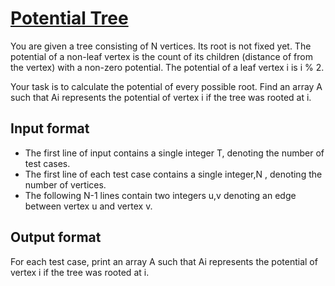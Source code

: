 # [Potential Tree][link]

You are given a tree consisting of N vertices. Its root is not fixed yet. The potential of a non-leaf vertex is the count of its children (distance of from the vertex) with a non-zero potential. The potential of a leaf vertex i is i % 2.

Your task is to calculate the potential of every possible root. Find an array A such that Ai represents the potential of vertex i if the tree was rooted at i.

## Input format

- The first line of input contains a single integer T, denoting the number of test cases.
- The first line of each test case contains a single integer,N , denoting the number of vertices.
- The following N-1 lines contain two integers u,v denoting an edge between vertex u and vertex v.

## Output format

For each test case, print an array A such that Ai represents the potential of vertex i if the tree was rooted at i.

[link]: https://www.hackerearth.com/practice/algorithms/graphs/depth-first-search/practice-problems/algorithm/potential-tree-26d889a0/
